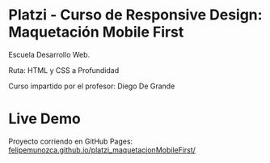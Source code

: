 # Platzi - Curso de Responsive Design: Maquetación Mobile First

Escuela Desarrollo Web.

Ruta: HTML y CSS a Profundidad

Curso impartido por el profesor: Diego De Grande

# Live Demo
Proyecto corriendo en GitHub Pages: [felipemunozca.github.io/platzi_maquetacionMobileFirst/](https://felipemunozca.github.io/platzi_maquetacionMobileFirst/)
